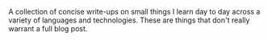 A collection of concise write-ups on small things I learn day to day across a variety of languages and technologies. These are things that don't really warrant a full blog post.
